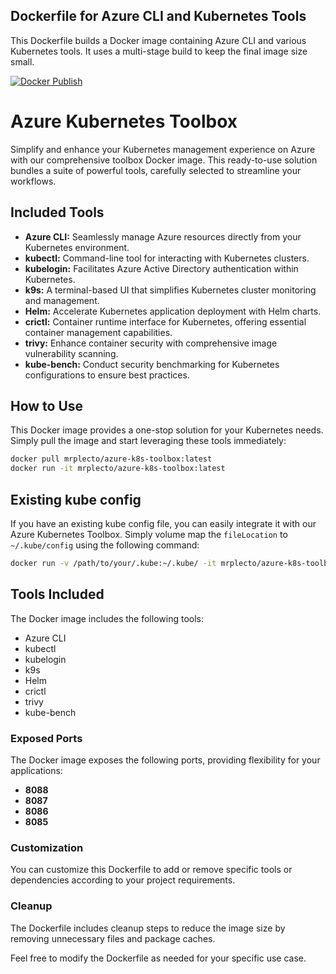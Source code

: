 
## Dockerfile for Azure CLI and Kubernetes Tools
This Dockerfile builds a Docker image containing Azure CLI and various Kubernetes tools. It uses a multi-stage build to keep the final image size small.

[![Docker Publish](https://github.com/antnsn/kube-mgmt/actions/workflows/build.yml/badge.svg)](https://github.com/antnsn/kube-mgmt/actions/workflows/build.yml)

# Azure Kubernetes Toolbox

Simplify and enhance your Kubernetes management experience on Azure with our comprehensive toolbox Docker image. This ready-to-use solution bundles a suite of powerful tools, carefully selected to streamline your workflows.

## Included Tools

- **Azure CLI:** Seamlessly manage Azure resources directly from your Kubernetes environment.
- **kubectl:** Command-line tool for interacting with Kubernetes clusters.
- **kubelogin:** Facilitates Azure Active Directory authentication within Kubernetes.
- **k9s:** A terminal-based UI that simplifies Kubernetes cluster monitoring and management.
- **Helm:** Accelerate Kubernetes application deployment with Helm charts.
- **crictl:** Container runtime interface for Kubernetes, offering essential container management capabilities.
- **trivy:** Enhance container security with comprehensive image vulnerability scanning.
- **kube-bench:** Conduct security benchmarking for Kubernetes configurations to ensure best practices.

## How to Use

This Docker image provides a one-stop solution for your Kubernetes needs. Simply pull the image and start leveraging these tools immediately:

```bash
docker pull mrplecto/azure-k8s-toolbox:latest
docker run -it mrplecto/azure-k8s-toolbox:latest
```

## Existing kube config

If you have an existing kube config file, you can easily integrate it with our Azure Kubernetes Toolbox. Simply volume map the `fileLocation` to `~/.kube/config` using the following command:

```bash
docker run -v /path/to/your/.kube:~/.kube/ -it mrplecto/azure-k8s-toolbox:latest
```

## Tools Included
The Docker image includes the following tools:

 - Azure CLI
 - kubectl
 - kubelogin 
 - k9s
 - Helm
 - crictl
 - trivy
 - kube-bench 


### Exposed Ports

The Docker image exposes the following ports, providing flexibility for your applications:

- **8088**
- **8087**
- **8086**
- **8085**


### Customization
You can customize this Dockerfile to add or remove specific tools or dependencies according to your project requirements.

### Cleanup

The Dockerfile includes cleanup steps to reduce the image size by removing unnecessary files and package caches.

Feel free to modify the Dockerfile as needed for your specific use case.
